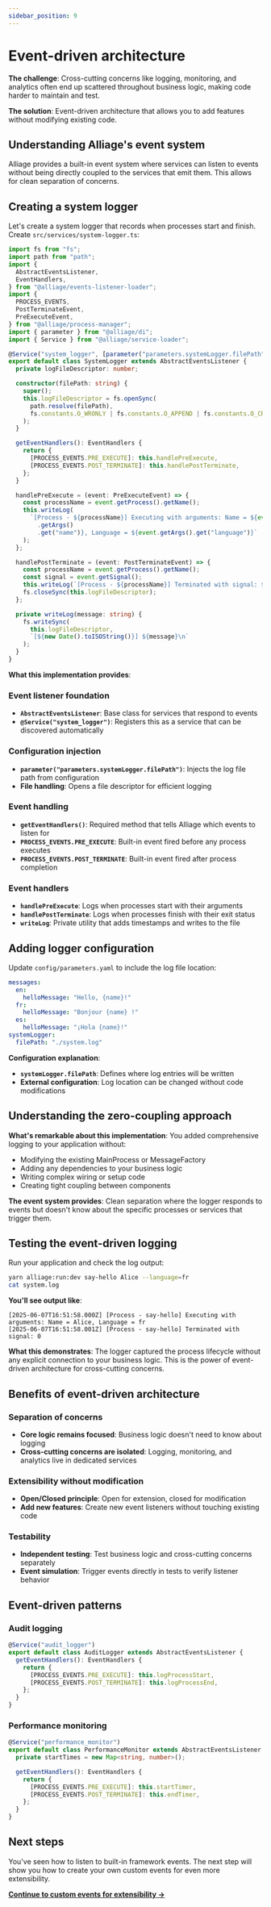 ```yaml
---
sidebar_position: 9
---
```


# Event-driven architecture

**The challenge**: Cross-cutting concerns like logging, monitoring, and analytics often end up scattered throughout business logic, making code harder to maintain and test.

**The solution**: Event-driven architecture that allows you to add features without modifying existing code.

## Understanding Alliage's event system

Alliage provides a built-in event system where services can listen to events without being directly coupled to the services that emit them. This allows for clean separation of concerns.

## Creating a system logger

Let's create a system logger that records when processes start and finish. Create `src/services/system-logger.ts`:

```typescript title="src/services/system-logger.ts"
import fs from "fs";
import path from "path";
import {
  AbstractEventsListener,
  EventHandlers,
} from "@alliage/events-listener-loader";
import {
  PROCESS_EVENTS,
  PostTerminateEvent,
  PreExecuteEvent,
} from "@alliage/process-manager";
import { parameter } from "@alliage/di";
import { Service } from "@alliage/service-loader";

@Service("system_logger", [parameter("parameters.systemLogger.filePath")])
export default class SystemLogger extends AbstractEventsListener {
  private logFileDescriptor: number;

  constructor(filePath: string) {
    super();
    this.logFileDescriptor = fs.openSync(
      path.resolve(filePath),
      fs.constants.O_WRONLY | fs.constants.O_APPEND | fs.constants.O_CREAT
    );
  }

  getEventHandlers(): EventHandlers {
    return {
      [PROCESS_EVENTS.PRE_EXECUTE]: this.handlePreExecute,
      [PROCESS_EVENTS.POST_TERMINATE]: this.handlePostTerminate,
    };
  }

  handlePreExecute = (event: PreExecuteEvent) => {
    const processName = event.getProcess().getName();
    this.writeLog(
      `[Process - ${processName}] Executing with arguments: Name = ${event
        .getArgs()
        .get("name")}, Language = ${event.getArgs().get("language")}`
    );
  };

  handlePostTerminate = (event: PostTerminateEvent) => {
    const processName = event.getProcess().getName();
    const signal = event.getSignal();
    this.writeLog(`[Process - ${processName}] Terminated with signal: ${signal}`);
    fs.closeSync(this.logFileDescriptor);
  };

  private writeLog(message: string) {
    fs.writeSync(
      this.logFileDescriptor,
      `[${new Date().toISOString()}] ${message}\n`
    );
  }
}
```

**What this implementation provides**:

### Event listener foundation
- **`AbstractEventsListener`**: Base class for services that respond to events
- **`@Service("system_logger")`**: Registers this as a service that can be discovered automatically

### Configuration injection
- **`parameter("parameters.systemLogger.filePath")`**: Injects the log file path from configuration
- **File handling**: Opens a file descriptor for efficient logging

### Event handling
- **`getEventHandlers()`**: Required method that tells Alliage which events to listen for
- **`PROCESS_EVENTS.PRE_EXECUTE`**: Built-in event fired before any process executes
- **`PROCESS_EVENTS.POST_TERMINATE`**: Built-in event fired after process completion

### Event handlers
- **`handlePreExecute`**: Logs when processes start with their arguments
- **`handlePostTerminate`**: Logs when processes finish with their exit status
- **`writeLog`**: Private utility that adds timestamps and writes to the file

## Adding logger configuration

Update `config/parameters.yaml` to include the log file location:

```yaml title="config/parameters.yaml"
messages:
  en:
    helloMessage: "Hello, {name}!"
  fr:
    helloMessage: "Bonjour {name} !"
  es:
    helloMessage: "¡Hola {name}!"
systemLogger:
  filePath: "./system.log"
```

**Configuration explanation**:
- **`systemLogger.filePath`**: Defines where log entries will be written
- **External configuration**: Log location can be changed without code modifications

## Understanding the zero-coupling approach

**What's remarkable about this implementation**: You added comprehensive logging to your application without:
- Modifying the existing MainProcess or MessageFactory
- Adding any dependencies to your business logic  
- Writing complex wiring or setup code
- Creating tight coupling between components

**The event system provides**: Clean separation where the logger responds to events but doesn't know about the specific processes or services that trigger them.

## Testing the event-driven logging

Run your application and check the log output:

```bash
yarn alliage:run:dev say-hello Alice --language=fr
cat system.log
```

**You'll see output like**:
```
[2025-06-07T16:51:58.000Z] [Process - say-hello] Executing with arguments: Name = Alice, Language = fr
[2025-06-07T16:51:58.001Z] [Process - say-hello] Terminated with signal: 0
```

**What this demonstrates**: The logger captured the process lifecycle without any explicit connection to your business logic. This is the power of event-driven architecture for cross-cutting concerns.

## Benefits of event-driven architecture

### Separation of concerns
- **Core logic remains focused**: Business logic doesn't need to know about logging
- **Cross-cutting concerns are isolated**: Logging, monitoring, and analytics live in dedicated services

### Extensibility without modification
- **Open/Closed principle**: Open for extension, closed for modification
- **Add new features**: Create new event listeners without touching existing code

### Testability
- **Independent testing**: Test business logic and cross-cutting concerns separately
- **Event simulation**: Trigger events directly in tests to verify listener behavior

## Event-driven patterns

### Audit logging
```typescript
@Service("audit_logger")
export default class AuditLogger extends AbstractEventsListener {
  getEventHandlers(): EventHandlers {
    return {
      [PROCESS_EVENTS.PRE_EXECUTE]: this.logProcessStart,
      [PROCESS_EVENTS.POST_TERMINATE]: this.logProcessEnd,
    };
  }
}
```

### Performance monitoring
```typescript
@Service("performance_monitor")
export default class PerformanceMonitor extends AbstractEventsListener {
  private startTimes = new Map<string, number>();

  getEventHandlers(): EventHandlers {
    return {
      [PROCESS_EVENTS.PRE_EXECUTE]: this.startTimer,
      [PROCESS_EVENTS.POST_TERMINATE]: this.endTimer,
    };
  }
}
```

## Next steps

You've seen how to listen to built-in framework events. The next step will show you how to create your own custom events for even more extensibility.

**[Continue to custom events for extensibility →](/docs/tutorial/custom-events-for-extensibility)** 